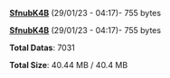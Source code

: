 [**SfnubK4B**](/data/SfnubK4B.txt) (29/01/23 - 04:17)- 755 bytes

[**SfnubK4B**](/data/SfnubK4B.txt) (29/01/23 - 04:17)- 755 bytes

**Total Datas**: 7031

**Total Size**: 40.44 MB / 40.4 MB